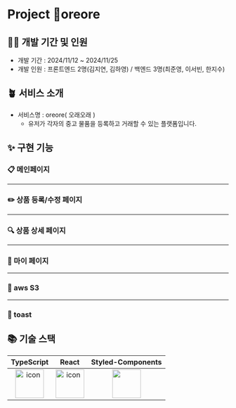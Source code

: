 # Project oreore

## 🧚‍♂️ 개발 기간 및 인원

- 개발 기간 : 2024/11/12 ~ 2024/11/25
- 개발 인원 : 프론트엔드 2명(김지연, 김하영) / 백엔드 3명(최준영, 이서빈, 한지수)

## 🪴 서비스 소개
- 서비스명 : oreore( 오래오래 )
  - 유저가 각자의 중고 물품을 등록하고 거래할 수 있는 플랫폼입니다.

## ✨ 구현 기능
### 📋 메인페이지

---
### ✏️ 상품 등록/수정 페이지
 
---
### 🔍 상품 상세 페이지

---
### 👤 마이 페이지

---
### 🎨 aws S3

---
### 📢 toast

## 📚 기술 스택
|TypeScript|React|Styled-Components|
|:---:|:---:|:---:|
| <img src="https://techstack-generator.vercel.app/ts-icon.svg" alt="icon" width="65" height="65" /> | <img src="https://techstack-generator.vercel.app/react-icon.svg" alt="icon" width="65" height="65" /> | <img src="https://www.styled-components.com/atom.png" width="65" height="65" /> |
